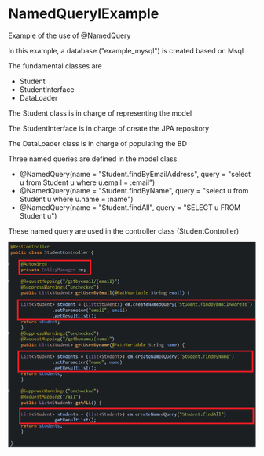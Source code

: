 # NamedQuerylExample
Example of the use of @NamedQuery

<p>In this example, a database ("example_mysql") is created based on Msql</p>

<p>The fundamental classes are</p>

<ul>
<li>Student</li>
<li>StudentInterface</li>
<li>DataLoader</li>
</ul>

<p>The Student class is in charge of representing the model</p>
<p>The StudentInterface is in charge of create the JPA repository</p>
<p>The DataLoader class is in charge of populating the BD</p>

<p>Three named queries are defined in the model class</p>

<ul>
<li>@NamedQuery(name = "Student.findByEmailAddress", query = "select u from Student u where u.email = :email")</li>
<li>@NamedQuery(name = "Student.findByName", query = "select u from Student u where u.name = :name")</li>
<li>@NamedQuery(name = "Student.findAll", query = "SELECT u FROM Student u")</li>
</ul>

<p>These named query are used in the controller class (StudentController)</p>
<img src="controller.png"/>
